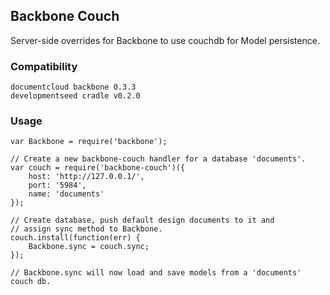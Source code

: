 Backbone Couch
--------------
Server-side overrides for Backbone to use couchdb for Model persistence.

### Compatibility

    documentcloud backbone 0.3.3
    developmentseed cradle v0.2.0

### Usage

    var Backbone = require('backbone');

    // Create a new backbone-couch handler for a database 'documents'.
    var couch = require('backbone-couch')({
        host: 'http://127.0.0.1/',
        port: '5984',
        name: 'documents'
    });

    // Create database, push default design documents to it and
    // assign sync method to Backbone.
    couch.install(function(err) {
        Backbone.sync = couch.sync;
    });

    // Backbone.sync will now load and save models from a 'documents' couch db.
